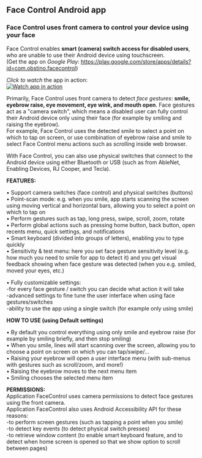 ## **Face Control Android app**
### Face Control uses front camera to control your device using your face

Face Control enables **smart (camera) switch access for disabled users**, who are unable to use their Android device using touchscreen.  
(Get the app on *Google Play*: https://play.google.com/store/apps/details?id=com.obstino.facecontrol)

*Click to watch* the app in action:  
[![Watch app in action](https://img.youtube.com/vi/Rjlfqskfp_0/sddefault.jpg)](https://www.youtube.com/watch?v=Rjlfqskfp_0)

Primarily, Face Control uses front camera to detect *face gestures*: **smile, eyebrow raise, eye movement, eye wink, and mouth open**.
Face gestures act as a "camera switch", which means a disabled user can fully control their Android device only using their face (for example by smiling and raising the eyebrow).  
For example, Face Control uses the detected smile to select a point on which to tap on screen, or use combination of eyebrow raise and smile to select Face Control menu actions such as scrolling inside web browser.  
  
With Face Control, you can also use physical switches that connect to the Android device using either Bluetooth or USB (such as from AbleNet, Enabling Devices, RJ Cooper, and Tecla).  

**FEATURES:**  
  
• Support camera switches (face control) and physical switches (buttons)  
• Point-scan mode: e.g. when you smile, app starts scanning the screen using moving vertical and horizontal bars, allowing you to select a point on which to tap on  
• Perform gestures such as tap, long press, swipe, scroll, zoom, rotate  
• Perform global actions such as pressing home button, back button, open recents menu, quick settings, and notifications  
• Smart keyboard (divided into groups of letters), enabling you to type quickly  
• Sensitivity & test menu: here you set face gesture sensitivity level (e.g. how much you need to smile for app to detect it) and you get visual feedback showing when face gesture was detected (when you e.g. smiled, moved your eyes, etc.)  
  
• Fully customizable settings:  
-for every face gesture / switch you can decide what action it will take  
-advanced settings to fine tune the user interface when using face gestures/switches  
-ability to use the app using a single switch (for example only using smile)  
  
**HOW TO USE (using Default settings)**  
  
• By default you control everything using only smile and eyebrow raise (for example by smiling briefly, and then stop smiling)  
• When you smile, lines will start scanning over the screen, allowing you to choose a point on screen on which you can tap/swipe/...  
• Raising your eyebrow will open a user interface menu (with sub-menus with gestures such as scroll/zoom, and more!)  
• Raising the eyebrow moves to the next menu item  
• Smiling chooses the selected menu item  
  
**PERMISSIONS:**  
Application FaceControl uses camera permissions to detect face gestures using the front camera.  
Application FaceControl also uses Android Accessibility API for these reasons:  
-to perform screen gestures (such as tapping a point when you smile)  
-to detect key events (to detect physical switch presses)  
-to retrieve window content (to enable smart keyboard feature, and to detect when home screen is opened so that we show option to scroll between pages)  
